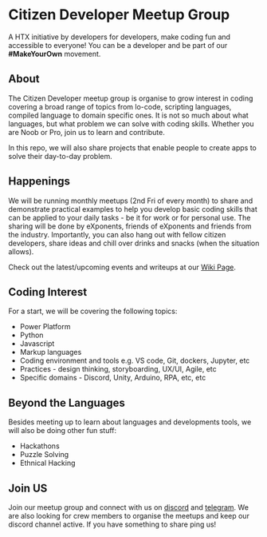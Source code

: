# Citizen Developer Meetup Group
A HTX initiative by developers for developers, make coding fun and accessible to everyone! You can be a developer and be part of our **#MakeYourOwn** movement.

## About
The Citizen Developer meetup group is organise to grow interest in coding covering a broad range of topics from lo-code, scripting languages, compiled language to domain specific ones. It is not so much about what languages, but what problem we can solve with coding skills. Whether you are Noob or Pro, join us to learn and contribute.

In this repo, we will also share projects that enable people to create apps to solve their day-to-day problem.

## Happenings
We will be running monthly meetups (2nd Fri of every month) to share and demonstrate practical examples to help you develop basic coding skills that can be applied to your daily tasks - be it for work or for personal use. The sharing will be done by eXponents, friends of eXponents and friends from the industry. Importantly, you can also hang out with fellow citizen developers, share ideas and chill over drinks and snacks (when the situation allows).

Check out the latest/upcoming events and writeups at our [Wiki Page](https://github.com/htxsg/citizendeveloper/wiki).


## Coding Interest
For a start, we will be covering the following topics:
- Power Platform 
- Python
- Javascript
- Markup languages
- Coding environment and tools e.g. VS code, Git, dockers, Jupyter, etc
- Practices - design thinking, storyboarding, UX/UI, Agile, etc
- Specific domains - Discord, Unity, Arduino, RPA, etc, etc 

## Beyond the Languages
Besides meeting up to learn about languages and developments tools, we will also be doing other fun stuff:
- Hackathons
- Puzzle Solving
- Ethnical Hacking
 

## Join US
Join our meetup group and connect with us on [discord](https://discord.gg/DRC96Rhb9r) and [telegram](https://t.me/joinchat/rUHXcbhbFjM1ODA1). We are also looking for crew members to organise the meetups and keep our discord channel active. If you have something to share ping us!
